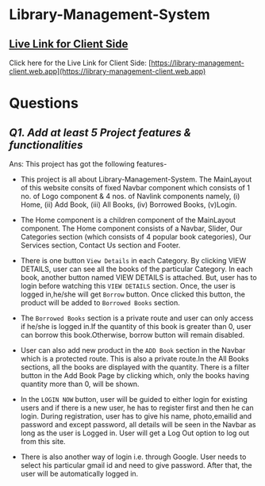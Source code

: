 # Library-Management-System

## [ Live Link for Client Side](https://library-management-client.web.app)
Click here for the Live Link for Client Side: [https://library-management-client.web.app](https://library-management-client.web.app)

# Questions
## _Q1. Add at least 5 Project features & functionalities_
Ans: This project has got the following features- 

- This project is all about Library-Management-System. The MainLayout of this website consits of fixed Navbar component which consists of 1 no. of Logo component & 4 nos. of Navlink components namely, (i) Home, (ii) Add Book, (iii) All Books, (iv) Borrowed Books, (v)Login.

- The Home component is a children component of the MainLayout component. The Home component consists of a Navbar, Slider, Our Categories section (which consists of 4 popular book categories), Our Services section, Contact Us section and Footer. 


- There is one button `View Details`  in each Category. By clicking VIEW DETAILS, user can see all the books of the particular Category. In each book, another button named VIEW DETAILS is attached. But, user has to login before watching this `VIEW DETAILS` section. Once, the user is logged in,he/she will get `Borrow` button. Once clicked this button, the product will be added to `Borrowed Books` section.

- The `Borrowed Books` section is a private route and user can only access if he/she is logged in.If the quantity of this book is greater than 0, user can borrow this book.Otherwise, borrow button will remain disabled.

- User can also add new product in the `ADD Book` section in the Navbar which is a protected route. This is also a private route.In the All Books sections, all the books are displayed with the quantity. There is a filter button in the Add Book Page by clicking which, only the books having quantity more than 0, will be shown. 

- In the `LOGIN NOW` button, user will be guided to either login for existing users and if there is a new user, he has to register first and then he can login. During registration,  user has to give his name, photo,emailid and password and except password, all details will be seen in the Navbar as long as the user is Logged in. User will get a Log Out option to log out from this site.

- There is also another way of login i.e. through Google. User needs to select his particular gmail id and need to give password. After that, the user will be automatically logged in. 

